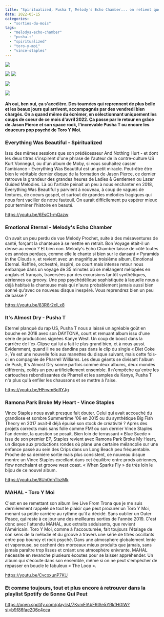 ```yaml
---
title: "Spiritualized, Pusha T, Melody's Echo Chamber... on retient quoi, en avril 2022 ?"
date: 2022-05-15
categories: 
  - "sorties-du-mois"
tags: 
  - "melodys-echo-chamber"
  - "pusha-t"
  - "spiritualized"
  - "toro-y-moi"
  - "vince-staples"
---
```


![](images/m1qoa9ln2srla_600.jpeg)

![](images/https___images.genius.com_b2fa460dd6fc0365e06caa8750800ca2.1000x1000x1.png)
![](images/ae439e71-a56e-459b-aac0-4cc828584e48-scaled-1.jpeg)

![](images/toro-y-moi.jpeg)

![](images/61ljo560hll._sl1200_.jpg)

#### Ah oui, ben oui, ça s'accélère. Des tournées qui reprennent de plus belle et les beaux jours qui arrivent, accompagnés par des vendredi bien chargés. On a quand même du écrémer, en sélectionnant uniquement les coups de coeur de ce mois d'avril 2022. Ça passe par le retour en grâce de Jason Pierce et son space rock, l'increvable Pusha T ou encore les douceurs pop psyché de Toro Y Moi.

<!--more-->

### Everything Was Beautiful - Spiritualized

Issu des mêmes sessions que son prédécesseur And Nothing Hurt - et dont les deux titres s'inspirent d'une phrase de l'auteur de la contre-culture US Kurt Vonnegut, ou d'un album de Moby, si vous souhaitez casser l'ambiance - Everything Was Beautiful est un petit miracle. Peut-être être bien le véritable dernier disque de la formation de Jason Pierce, ce dernier retrouve la grandeur des grandes heures de Ladies & Gentlemen ou Lazer Guided Melodies. Là où l'artiste peinait un peu à nous enchanter en 2018, Everything Was Beautiful y parvient à nouveau, à coup de vagues de textures, de coeurs gospel, et surtout de grandes mélodies tragiques qui nous font vaciller de notre fauteuil. On aurait difficilement pu espérer mieux pour terminer l'histoire en beauté.

https://youtu.be/6EsC1-mQazw

### Emotional Eternal - Melody's Echo Chamber

On avait un peu perdu de vue Melody Prochet, suite à des mésaventures de santé, forçant la chanteuse à se mettre en retrait. Bon Voyage était-il un dense au revoir ? Et bien non. Melody's Echo Chamber laisse de côté toutes ces années perdues, comme elle le chante si bien sur le dansant « Pyramids in the Clouds », et revient avec un magnifique troisième album, Emotional Eternal. Raffiné, orchestré, inspiré, ce court mais intense retour nous embarque dans un voyage de 35 minutes où se mélangent mélopées en anglais et français, traversées par des excursions tantôt synthétiques, aériennes ou groovy. Une pop psychédélique sophistiquée à laquelle nous a déjà habitué la chanteuse mais qui n'aura probablement jamais aussi bien sonné qu'avec ce nouveau disque inespéré. Vous reprendrez bien un peu de basse ?

https://youtu.be/83R6r2xILx8

### It's Almost Dry - Pusha T

Eternel planqué du rap US, Pusha T nous a laissé un agréable goût en bouche en 2018 avec son DAYTONA, court et remuant album issu d'une série de productions signées Kanye West. Un coup de boost dans la carrière de l'ex-Clipse qui lui a fait le plus grand bien, et à nous aussi. Evidemment, quand il ne se dandine pas dans le clip du single « Diet Coke », Ye est une nouvelle fois aux manettes du disque suivant, mais cette fois-ci en compagnie de Pharrell Williams. Les deux géants se divisant l'album de Push, It's Almost Dry sonne parfois comme deux albums, deux mondes différents, collés un peu artificiellement ensemble. Il n'empêche qu'entre les cartouches rebondissantes de Pharrell et les samples du Kanye, Pusha T n'a plus qu'à enfiler les chaussons et se mettre à l'aise.

https://youtu.be/HFrwm6oRYJg

### Ramona Park Broke My Heart - Vince Staples

Vince Staples nous avait presque fait douter. Celui qui avait accouché du grandiose et sombre Summertime '06 en 2015 ou du synthétique Big Fish Theory en 2017 avait-il déjà épuisé son stock de créativité ? Après des projets corrects mais sans folie comme FM! ou son dernier Vince Staples l'an dernier, la question se posait. Bien loin de terrassant « Blue Suede » issu de son premier EP, Staples revient avec Ramona Park Broke My Heart, un disque aux productions rondes où plane une certaine mélancolie sur une enfance passé au sein des Crips dans un Long Beach peu fréquentable. Proche de sa dernière sortie mais plus consistent, ce nouveau disque montre un Vince Staples excellant dans cet équilibre entre prods aériennes, flow nonchalant et groove west coast. « When Sparks Fly » de très loin le bijou de ce nouvel album.

https://youtu.be/8Un0nhTbzMk

### MAHAL - Toro Y Moi

C'est en se remettant son album live Live From Trona que je me suis dernièrement rappelé de tout le plaisir que peut procurer un Toro Y Moi, menant sa petite carrière au rythme qu'il a décidé. Sans oublier un Outer Peace, qui reste à ce jour une des meilleures sorties de l'année 2019. C'est donc avec l'attendu MAHAL, aux extraits séduisants, que revient l'Américain. Toro Y Moi, comme à l'accoutumée, fait toujours l'étalage de son sens de la mélodie et du groove à travers une série de titres oscillants entre pop bouncy et rock psyché. Dans une atmosphère globalement lente et vaporeuse, se cachent des morceaux mieux produits que jamais, sans jamais paraître trop lisses et créant une atmosphère enivrante. MAHAL nécessite en revanche plusieurs écoutes pour se laisser appréhender. Un album qui s'écoute dans son ensemble, même si on ne peut s'empêcher de repasser en boucle le fabuleux « The Loop ».

https://youtu.be/CvcoxunP7KU

### Et comme toujours, tout et plus encore à retrouver dans la playlist Spotify de Sonne Qui Peut

https://open.spotify.com/playlist/7KvmElAbF9ISe5YRkfHGlW?si=b9f86fae206c4cca
